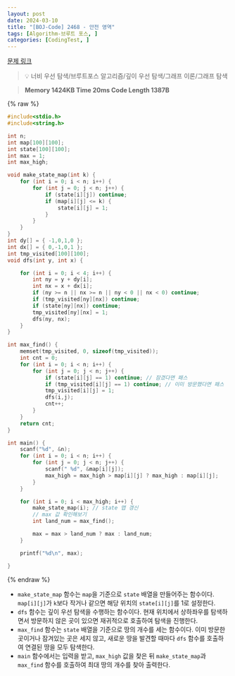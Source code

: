 ```yaml
---
layout: post
date: 2024-03-10
title: "[BOJ-Code] 2468 - 안전 영역"
tags: [Algorithm-브루트 포스, ]
categories: [CodingTest, ]
---
```



[문제 링크](https://www.acmicpc.net/problem/2468)


> 💡 너비 우선 탐색/브루트포스 알고리즘/깊이 우선 탐색/그래프 이론/그래프 탐색


> **Memory   1424KB                                   Time   20ms                               Code Length   1387B**



{% raw %}
```c++
#include<stdio.h>
#include<string.h>

int n;
int map[100][100];
int state[100][100];
int max = 1;
int max_high;

void make_state_map(int k) {
	for (int i = 0; i < n; i++) {
		for (int j = 0; j < n; j++) {
			if (state[i][j]) continue;
			if (map[i][j] <= k) {
				state[i][j] = 1;
			}
		}
	}
}
int dy[] = { -1,0,1,0 };
int dx[] = { 0,-1,0,1 };
int tmp_visited[100][100];
void dfs(int y, int x) {

	for (int i = 0; i < 4; i++) {
		int ny = y + dy[i];
		int nx = x + dx[i];
		if (ny >= n || nx >= n || ny < 0 || nx < 0) continue;
		if (tmp_visited[ny][nx]) continue;
		if (state[ny][nx]) continue;
		tmp_visited[ny][nx] = 1;
		dfs(ny, nx);
	}
}

int max_find() {
	memset(tmp_visited, 0, sizeof(tmp_visited));
	int cnt = 0;
	for (int i = 0; i < n; i++) {
		for (int j = 0; j < n; j++) {
			if (state[i][j] == 1) continue; // 잠겼다면 패스 
			if (tmp_visited[i][j] == 1) continue; // 이미 방문했다면 패스
			tmp_visited[i][j] = 1;
			dfs(i,j);
			cnt++;
		}
	}
	return cnt;
}

int main() {
	scanf("%d", &n);
	for (int i = 0; i < n; i++) {
		for (int j = 0; j < n; j++) {
			scanf(" %d", &map[i][j]);
			max_high = max_high > map[i][j] ? max_high : map[i][j];
		}
	}

	for (int i = 0; i < max_high; i++) {
		make_state_map(i); // state 맵 갱신
		// max 값 확인해보기
		int land_num = max_find();

		max = max > land_num ? max : land_num;
	}

	printf("%d\n", max);

}
```
{% endraw %}



- `make_state_map` 함수는 `map`을 기준으로 `state` 배열을 만들어주는 함수이다. `map[i][j]`가 `k`보다 작거나 같으면 해당 위치의 `state[i][j]`를 1로 설정한다.
- `dfs` 함수는 깊이 우선 탐색을 수행하는 함수이다. 현재 위치에서 상하좌우를 탐색하면서 방문하지 않은 곳이 있으면 재귀적으로 호출하여 탐색을 진행한다.
- `max_find` 함수는 `state` 배열을 기준으로 땅의 개수를 세는 함수이다. 이미 방문한 곳이거나 잠겨있는 곳은 세지 않고, 새로운 땅을 발견할 때마다 `dfs` 함수를 호출하여 연결된 땅을 모두 탐색한다.
- `main` 함수에서는 입력을 받고, `max_high` 값을 찾은 뒤 `make_state_map`과 `max_find` 함수를 호출하여 최대 땅의 개수를 찾아 출력한다.


